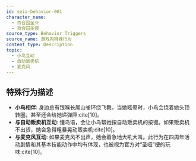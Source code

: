 ```yaml
---
id: seia-behavior-001
character_name:
  - 百合园圣亚
  - 百合园圣娅
source_type: Behavior Triggers
source_name: 游戏内特殊行为
content_type: Description
topic:
  - 小鸟互动
  - 自动贩卖机
  - 麦克风
---
```

## 特殊行为描述
*   **小鸟相伴**: 身边总有银喉长尾山雀环绕飞舞。当她眩晕时，小鸟会绕着她头顶转圈，甚至还会给她递弹匣:cite[10]。
*   **与自动贩卖机互动**: 懂鸟语，会让小鸟帮她按自动贩卖机的按键。如果贩卖机不出货，她会急得粗暴晃动贩卖机:cite[10]。
*   **与麦克风互动**: 如果麦克风不出声，她会着急地大吼大叫。此行为在四周年活动剧情和其基本技能动作中均有体现，也被视为官方对“圣哑”梗的玩味:cite[10]。